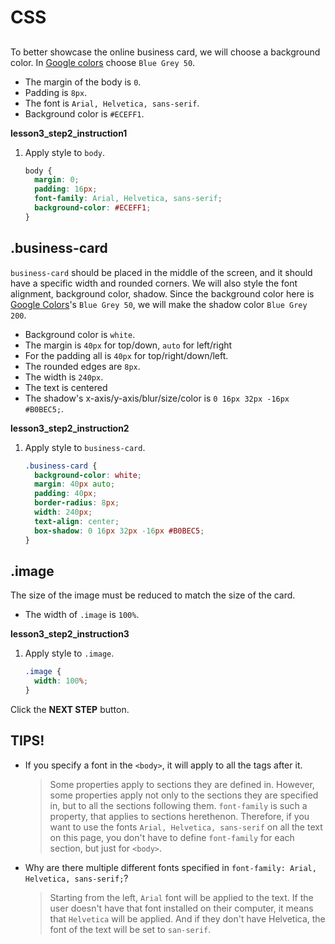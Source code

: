 # CSS
## <body> 
To better showcase the online business card, we will choose a background color. In [Google colors][1] choose `Blue Grey 50`. 
* The margin of the body is `0`.
* Padding is `8px`.
* The font is `Arial, Helvetica, sans-serif`.
* Background color is `#ECEFF1`.

**lesson3_step2_instruction1**
1. Apply style to `body`.
    ```css
    body {
      margin: 0;
      padding: 16px;
      font-family: Arial, Helvetica, sans-serif;
      background-color: #ECEFF1;
    }
    ```



## .business-card
`business-card` should be placed in the middle of the screen, and it should have a specific width and rounded corners. We will also style the font alignment, background color, shadow. Since the background color here is [Google Colors][1]'s `Blue Grey 50`, we will make the shadow color `Blue Grey 200`. 

* Background color is `white`.
* The margin is `40px` for top/down, `auto` for left/right
* For the padding all is `40px` for top/right/down/left.
* The rounded edges are `8px`.
* The width is `240px`.
* The text is centered
* The shadow's x-axis/y-axis/blur/size/color is `0 16px 32px -16px #B0BEC5;`.

**lesson3_step2_instruction2**
1. Apply style to `business-card`.
    ```css
    .business-card {
      background-color: white;
      margin: 40px auto;
      padding: 40px;
      border-radius: 8px;
      width: 240px;
      text-align: center;
      box-shadow: 0 16px 32px -16px #B0BEC5;
    }
    ```



## .image
The size of the image must be reduced to match the size of the card.
* The width of `.image` is `100%`.

**lesson3_step2_instruction3**
1. Apply style to `.image`.
    ```css
    .image {
      width: 100%;
    }
    ```

Click the **NEXT STEP** button.



## TIPS! 
* If you specify a font in the `<body>`, it will apply to all the tags after it. 
    > Some properties apply to sections they are defined in. However, some properties apply not only to the sections they are specified in, but to all the sections following them. `font-family` is such a property, that applies to sections herethenon. Therefore, if you want to use the fonts `Arial, Helvetica, sans-serif` on all the text on this page, you don't have to define `font-family` for each section, but just for `<body>`.  

* Why are there multiple different fonts specified in `font-family: Arial, Helvetica, sans-serif;`? 
    > Starting from the left, `Arial` font will be applied to the text. If the user doesn't have that font installed on their computer, it means that `Helvetica` will be applied. And if they don't have Helvetica, the font of the text will be set to `san-serif`. 

[1]: https://material.io/design/color/#color-usage-palettes

